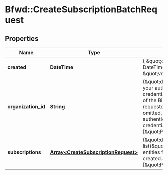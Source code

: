 # Bfwd::CreateSubscriptionBatchRequest

## Properties
Name | Type | Description | Notes
------------ | ------------- | ------------- | -------------
**created** | **DateTime** | { \&quot;description\&quot; : \&quot;The UTC DateTime when the object was created.\&quot;, \&quot;verbs\&quot;:[] } | [optional] 
**organization_id** | **String** | {\&quot;default\&quot;:\&quot;(Auto-populated using your authentication credentials)\&quot;,\&quot;description\&quot;:\&quot;ID of the BillForward Organization within which the requested Subscriptions should be created. If omitted, this will be auto-populated using your authentication credentials.\&quot;,\&quot;verbs\&quot;:[\&quot;POST\&quot;]} | [optional] 
**subscriptions** | [**Array&lt;CreateSubscriptionRequest&gt;**](CreateSubscriptionRequest.md) | {\&quot;default\&quot;:\&quot;(Empty list)\&quot;,\&quot;description\&quot;:\&quot;List of entities for requesting that subscriptions be created.\&quot;,\&quot;verbs\&quot;:[\&quot;POST\&quot;]} | [optional] 


